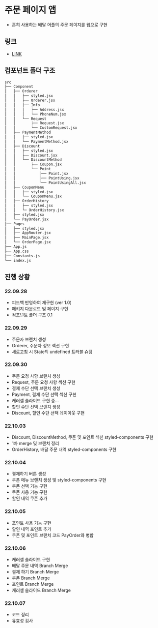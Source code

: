 # 주문 페이지 앱

- 흔히 사용하는 배달 어플의 주문 페이지를 웹으로 구현

## 링크

- [LINK](https://youyou94.github.io/order-app/)

## 컴포넌트 폴더 구조

```bash
src
├── Component
│   ├── Orderer
│   │   ├── styled.jsx
│   │   ├── Orderer.jsx
│   │   ├── Info
│   │   │   ├── Address.jsx
│   │   │   └── PhoneNum.jsx
│   │   └── Request
│   │       ├── Request.jsx
│   │       └── CustomRequest.jsx
│   ├── PaymentMethod
│   │   ├── styled.jsx
│   │   └── PaymentMethod.jsx
│   ├── Discount
│   │   ├── styled.jsx
│   │   ├── Discount.jsx
│   │   └── DiscountMethod
│   │       ├── Coupon.jsx
│   │       └── Point
│   │           ├── Point.jsx
│   │           ├── PointUsing.jsx
│   │           └── PointUsingAll.jsx
│   ├── CouponMenu
│   │   ├── styled.jsx
│   │   └── CouponMenu.jsx
│   ├── OrderHistory
│   │   ├── styled.jsx
│   │   └─ OrderHistory.jsx
│   ├── styled.jsx
│   └── PayOrder.jsx
├── Pages
│   ├── styled.jsx
│   ├── AppRouter.jsx
│   ├── MainPage.jsx
│   └── OrderPage.jsx
├── App.js
├── App.css
├── Constants.js
└── index.js
```

## 진행 상황

### 22.09.28

- 피드백 반영하여 재구현 (ver 1.0)
- 패키지 다운로드 및 페이지 구현
- 컴포넌트 폴더 구조 0.1

### 22.09.29

- 주문자 브랜치 생성
- Orderer, 주문자 정보 섹션 구현
- 새로고침 시 State의 undefined 트러블 슈팅

### 22.09.30

- 주문 요청 사항 브랜치 생성
- Request, 주문 요청 사항 섹션 구현
- 결제 수단 선택 브랜치 생성
- Payment, 결제 수단 선택 섹션 구현
- 캐러셀 슬라이드 구현 중...
- 할인 수단 선택 브랜치 생성
- Discount, 할인 수단 선택 레이아웃 구현

### 22.10.03

- Discount, DiscountMethod, 쿠폰 및 포인트 섹션 styled-components 구현
- 1차 merge 및 브랜치 정리
- OrderHistory, 배달 주문 내역 styled-components 구현

### 22.10.04

- 결제하기 버튼 생성
- 쿠폰 메뉴 브랜치 생성 및 styled-components 구현
- 쿠폰 선택 기능 구현
- 쿠폰 사용 기능 구현
- 할인 내역 쿠폰 추가

### 22.10.05

- 포인트 사용 기능 구현
- 할인 내역 포인트 추가
- 쿠폰 및 포인트 브랜치 코드 PayOrder와 병합

### 22.10.06

- 캐러셀 슬라이드 구현
- 배달 주문 내역 Branch Merge
- 결제 하기 Branch Merge
- 쿠폰 Branch Merge
- 포인트 Branch Merge
- 캐러셀 슬라이드 Branch Merge

### 22.10.07

- 코드 정리
- 유효성 검사
